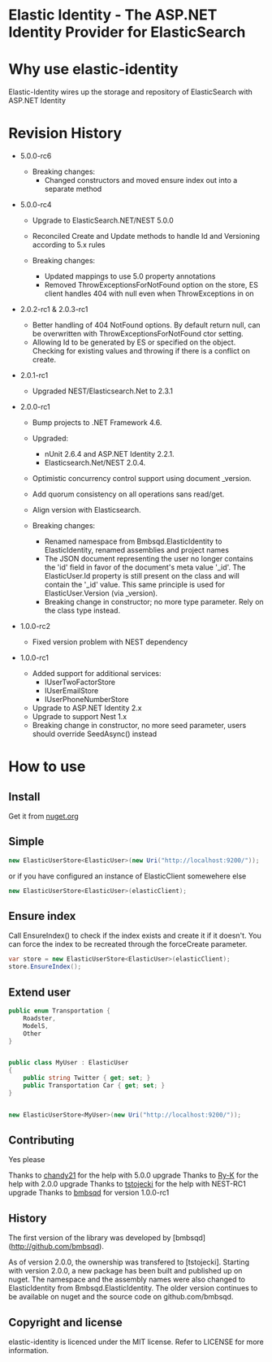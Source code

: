 Elastic Identity - The ASP.NET Identity Provider for ElasticSearch
==================================================================

Why use elastic-identity
========================

Elastic-Identity wires up the storage and repository of ElasticSearch with ASP.NET Identity

Revision History
==========

- 5.0.0-rc6
  - Breaking changes:
	- Changed constructors and moved ensure index out into a separate method

- 5.0.0-rc4
  - Upgrade to ElasticSearch.NET/NEST 5.0.0
  - Reconciled Create and Update methods to handle Id and Versioning according to 5.x rules

  - Breaking changes:
    - Updated mappings to use 5.0 property annotations
	- Removed ThrowExceptionsForNotFound option on the store, ES client handles 404 with null even when ThrowExceptions in on

- 2.0.2-rc1 & 2.0.3-rc1
  - Better handling of 404 NotFound options. By default return null, can be overwritten with ThrowExceptionsForNotFound ctor setting.
  - Allowing Id to be generated by ES or specified on the object. Checking for existing values and throwing if there is a conflict on create.

- 2.0.1-rc1
  - Upgraded NEST/Elasticsearch.Net to 2.3.1

- 2.0.0-rc1 
  - Bump projects to .NET Framework 4.6.
  - Upgraded:
	- nUnit 2.6.4 and ASP.NET Identity 2.2.1.
	- Elasticsearch.Net/NEST 2.0.4.
  - Optimistic concurrency control support using document _version.
  - Add quorum consistency on all operations sans read/get.
  - Align version with Elasticsearch.

  - Breaking changes:
	- Renamed namespace from Bmbsqd.ElasticIdentity to ElasticIdentity, renamed assemblies and project names
    - The JSON document representing the user no longer contains the 'id' field in favor of the document's meta value '_id'. The ElasticUser.Id property is still present on the class and will contain the '_id' value. This same principle is used for ElasticUser.Version (via _version).
	- Breaking change in constructor; no more type parameter. Rely on the class type instead.

- 1.0.0-rc2
  - Fixed version problem with NEST dependency  

- 1.0.0-rc1
  - Added support for additional services: 
	- IUserTwoFactorStore
	- IUserEmailStore
	- IUserPhoneNumberStore
  - Upgrade to ASP.NET Identity 2.x
  - Upgrade to support Nest 1.x
  - Breaking change in constructor, no more seed parameter, users should override SeedAsync() instead

How to use
==========

Install
-------
Get it from [nuget.org](https://www.nuget.org/packages/ElasticIdentity/)

Simple
------

```csharp
new ElasticUserStore<ElasticUser>(new Uri("http://localhost:9200/"));
```

or if you have configured an instance of ElasticClient somewehere else

```csharp
new ElasticUserStore<ElasticUser>(elasticClient);
```

Ensure index
-------------------------------------------------
Call EnsureIndex() to check if the index exists and create it if it doesn't. 
You can force the index to be recreated through the forceCreate parameter.

```csharp
var store = new ElasticUserStore<ElasticUser>(elasticClient);
store.EnsureIndex();
```

Extend user
---------------

```csharp
public enum Transportation {
	Roadster,
	ModelS,
	Other
}


public class MyUser : ElasticUser
{
	public string Twitter { get; set; }
	public Transportation Car { get; set; }
}


new ElasticUserStore<MyUser>(new Uri("http://localhost:9200/"));
```

Contributing
------------

Yes please

Thanks to [chandy21](https://github.com/chandy21) for the help with 5.0.0 upgrade
Thanks to [Ry-K](https://github.com/Ry-K) for the help with 2.0.0 upgrade
Thanks to [tstojecki](https://github.com/tstojecki) for the help with NEST-RC1 upgrade
Thanks to [bmbsqd](https://github.com/bmbsqd) for version 1.0.0-rc1

History
-------
The first version of the library was developed by [bmbsqd] (http://github.com/bmbsqd). 

As of version 2.0.0, the ownership was transfered to [tstojecki]. 
Starting with version 2.0.0, a new package has been built and published up on nuget. The namespace and the assembly names were also changed to ElasticIdentity from Bmbsqd.ElasticIdentity.
The older version continues to be available on nuget and the source code on github.com/bmbsqd.

Copyright and license
---------------------

elastic-identity is licenced under the MIT license. Refer to LICENSE for more information.

